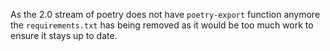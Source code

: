 As the 2.0 stream of poetry does not have `poetry-export` function anymore the `requirements.txt` has being removed as it would be too much work to ensure it stays up to date.
